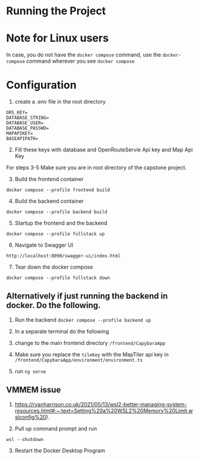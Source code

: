 # Running the Project

# Note for Linux users
In case, you do not have the ```docker compose``` command, use the ```docker-compose``` command wherever you see
```docker compose```

# Configuration
1. create a .env file in the root directory

```
ORS_KEY=
DATABASE_STRING=
DATABASE_USER=
DATABASE_PASSWD=
MAPAPIKEY=
BASEAPIPATH=
```

2. Fill these keys with database and OpenRouteServie Api key and Map Api Key

For steps 3-5
Make sure you are in root directory of the capstone project.

3. Build the frontend container
```
docker compose --profile frontend build
```

4. Build the backend container
```
docker compose --profile backend build
```

5. Startup the frontend and the backend

```
docker compose --profile fullstack up
```

6. Navigate to Swagger UI
```
http://localhost:8090/swagger-ui/index.html
```

7. Tear down the docker compose
```
docker compose --profile fullstack down
```

## Alternatively if just running the backend in docker. Do the following.
1. Run the backend
``` docker compose --profile backend up ```

2. In a separate terminal do the following
3. change to the main frontend directory `/frontend/CapybaraApp`
4. Make sure you replace the `tileKey` with the MapTiler api key in `/frontend/CapybaraApp/environment/environment.ts`
5. run `ng serve`

## VMMEM issue
1. https://ryanharrison.co.uk/2021/05/13/wsl2-better-managing-system-resources.html#:~:text=Setting%20a%20WSL2%20Memory%20Limit,wslconfig%20).

2. Pull up command prompt and run
```
wsl --shutdown
```
3. Restart the Docker Desktop Program
